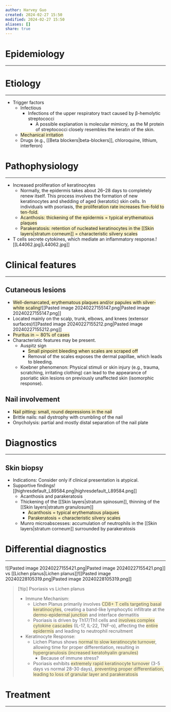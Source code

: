 ```yaml
---
author: Harvey Guo
created: 2024-02-27 15:50
modified: 2024-02-27 15:50
aliases: []
share: true
---
```

# Epidemiology
---


# Etiology
---
- Trigger factors
	- Infectious
		- Infections of the upper respiratory tract caused by β-hemolytic streptococci
			- A possible explanation is molecular mimicry, as the M protein of streptococci closely resembles the keratin of the skin.
	- <span style="background:rgba(240, 200, 0, 0.2)">Mechanical irritation</span>
	- Drugs (e.g., [[Beta blockers|beta-blockers]], chloroquine, lithium, interferon)

# Pathophysiology
---
- Increased proliferation of keratinocytes 
	- Normally, the epidermis takes about 26–28 days to completely renew itself. This process involves the formation of new keratinocytes and shedding of aged (keratotic) skin cells. In individuals with psoriasis, <span style="background:rgba(240, 200, 0, 0.2)">the proliferation rate increases five-fold to ten-fold.</span>
	- <span style="background:rgba(240, 200, 0, 0.2)">Acanthosis: thickening of the epidermis = typical erythematous plaques</span>
	- <span style="background:rgba(240, 200, 0, 0.2)">Parakeratosis: retention of nucleated keratinocytes in the [[Skin layers|stratum corneum]] = characteristic silvery scales</span>
- T cells secrete cytokines, which mediate an inflammatory response.![[L44062.jpg|L44062.jpg]]

# Clinical features
---
## Cutaneous lesions
- <span style="background:rgba(240, 200, 0, 0.2)">Well-demarcated, erythematous plaques and/or papules with silver-white scaling</span>![[Pasted image 20240227155147.png|Pasted image 20240227155147.png]]
- Located mainly on the scalp, trunk, elbows, and knees (extensor surfaces)![[Pasted image 20240227155212.png|Pasted image 20240227155212.png]]
- <span style="background:rgba(240, 200, 0, 0.2)">Pruritus in ∼ 80% of cases</span>
- Characteristic features may be present.
	- Auspitz sign 
		- <span style="background:rgba(240, 200, 0, 0.2)">Small pinpoint bleeding when scales are scraped off</span>
		- Removal of the scales exposes the dermal papillae, which leads to bleeding.
	- Koebner phenomenon: Physical stimuli or skin injury (e.g., trauma, scratching, irritating clothing) can lead to the appearance of psoriatic skin lesions on previously unaffected skin (isomorphic response).
## Nail involvement
- <span style="background:rgba(240, 200, 0, 0.2)">Nail pitting: small, round depressions in the nail</span> 
- Brittle nails: nail dystrophy with crumbling of the nail
- Onycholysis: partial and mostly distal separation of the nail plate 


# Diagnostics
---
## Skin biopsy
- Indications: Consider only if clinical presentation is atypical.
- Supportive findings![[highresdefault_L89584.png|highresdefault_L89584.png]]
	- Acanthosis and parakeratosis
	- Thickening of the [[Skin layers|stratum spinosum]], thinning of the [[Skin layers|stratum granulosum]]
		- <span style="background:rgba(240, 200, 0, 0.2)">Acanthosis = typical erythematous plaques</span>
		- <span style="background:rgba(240, 200, 0, 0.2)">Parakeratosis = characteristic silvery scales</span>
	- Munro microabscesses: accumulation of neutrophils in the [[Skin layers|stratum corneum]] surrounded by parakeratosis
# Differential diagnostics
---
![[Pasted image 20240227155421.png|Pasted image 20240227155421.png]]
vs [[Lichen planus|Lichen planus]]![[Pasted image 20240228105319.png|Pasted image 20240228105319.png]]
>[!tip] Psoriasis vs Lichen planus
>- Immune Mechanism:
>	- Lichen Planus primarily involves <span style="background:rgba(240, 200, 0, 0.2)">CD8+ T cells targeting basal keratinocytes</span>, creating a band-like lymphocytic infiltrate at the <span style="background:rgba(240, 200, 0, 0.2)">dermo-epidermal junction</span> and interface dermatitis
>	- Psoriasis is driven by Th17/Th1 cells and <span style="background:rgba(240, 200, 0, 0.2)">involves complex cytokine cascades</span> (IL-17, IL-22, TNF-α), affecting the <span style="background:rgba(240, 200, 0, 0.2)">entire epidermis</span> and leading to neutrophil recruitment
>- Keratinocyte Response:
>	- Lichen Planus shows <span style="background:rgba(240, 200, 0, 0.2)">normal to slow keratinocyte turnover</span>, allowing time for proper differentiation, resulting in <span style="background:rgba(240, 200, 0, 0.2)">hypergranulosis (increased keratohyalin granules)</span>
>		- Because of immune stress?
>	- Psoriasis exhibits <span style="background:rgba(240, 200, 0, 0.2)">extremely rapid keratinocyte turnover</span> (3-5 days vs normal 28-30 days), <span style="background:rgba(240, 200, 0, 0.2)">preventing proper differentiation, leading to loss of granular layer and parakeratosis</span>
# Treatment
---

